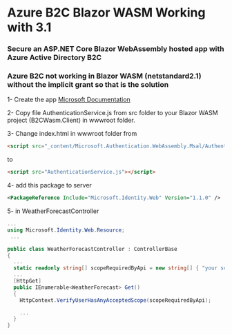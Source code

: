 # Azure B2C Blazor WASM Working with 3.1

### Secure an ASP.NET Core Blazor WebAssembly hosted app with Azure Active Directory B2C
### Azure B2C not working in Blazor WASM (netstandard2.1) without the implicit grant so that is the solution

1- Create the app [Microsoft Documentation](https://docs.microsoft.com/en-us/aspnet/core/blazor/security/webassembly/hosted-with-azure-active-directory-b2c?view=aspnetcore-3.1)

2- Copy file AuthenticationService.js from src folder to your Blazor WASM project (B2CWasm.Client) in wwwroot folder.

3- Change index.html in wwwroot folder from
```html
<script src="_content/Microsoft.Authentication.WebAssembly.Msal/AuthenticationService.js"></script>
```
to
```html
<script src="AuthenticationService.js"></script>
```

4- add this package to server
```xml
<PackageReference Include="Microsoft.Identity.Web" Version="1.1.0" />
```
5- in WeatherForecastController 
```csharp
...
using Microsoft.Identity.Web.Resource;
 ...

public class WeatherForecastController : ControllerBase
{
  ...
  static readonly string[] scopeRequiredByApi = new string[] { "your scop name" };
  ...
  [HttpGet]
  public IEnumerable<WeatherForecast> Get()
  {
    HttpContext.VerifyUserHasAnyAcceptedScope(scopeRequiredByApi);

    ...
  }
}
```
